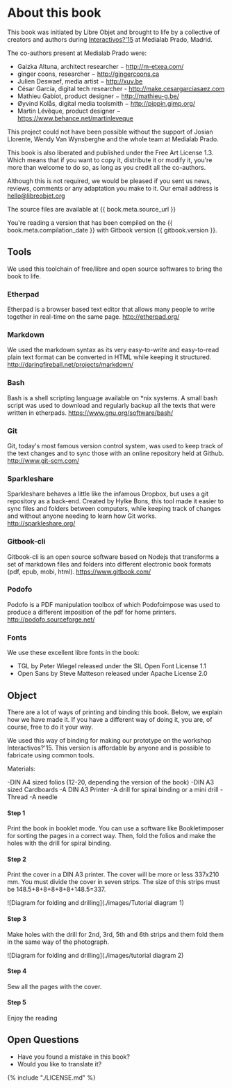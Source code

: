 
About this book
===========

This book was initiated by Libre Objet and brought to life by a collective of creators and authors during [Interactivos?'15](http://comunidad.medialab-prado.es/en/groups/open-guide-open-objects) at Medialab Prado, Madrid.

The co-authors present at Medialab Prado were:

- Gaizka Altuna, architect researcher − http://m-etxea.com/
- ginger coons, researcher − http://gingercoons.ca
- Julien Deswaef, media artist − http://xuv.be
- César García, digital tech researcher - http://make.cesargarciasaez.com
- Mathieu Gabiot, product designer − http://mathieu-g.be/
- Øyvind Kolås, digital media toolsmith − http://pippin.gimp.org/
- Martin Lévêque, product designer − https://www.behance.net/martinleveque

This project could not have been possible without the support of Josian Llorente, Wendy Van Wynsberghe and the whole team at Medialab Prado.

This book is also liberated and published under the Free Art License 1.3. Which means that if you want to copy it, distribute it or modify it, you're more than welcome to do so, as long as you credit all the co-authors.

Although this is not required, we would be pleased if you sent us news, reviews, comments or any adaptation you make to it. Our email address is hello@libreobjet.org

The source files are available at {{ book.meta.source_url }}

You're reading a version that has been compiled on the {{ book.meta.compilation_date }} with Gitbook version {{ gitbook.version }}.

Tools
-------

We used this toolchain of free/libre and open source softwares to bring the book to life.

### Etherpad
Etherpad is a browser based text editor that allows many people to write together in real-time on the same page. http://etherpad.org/

### Markdown
We used the markdown syntax as its very easy-to-write and easy-to-read plain text format can be converted in HTML while keeping it structured. http://daringfireball.net/projects/markdown/

### Bash
Bash is a shell scripting language available on \*nix systems. A small bash script was used to download and regularly backup all the texts that were written in etherpads. https://www.gnu.org/software/bash/

### Git
Git, today's most famous version control system, was used to keep track of the text changes and to sync those with an online repository held at Github. http://www.git-scm.com/

### Sparkleshare
Sparkleshare behaves a little like the infamous Dropbox, but uses a git repository as a back-end. Created by Hylke Bons, this tool made it easier to sync files and folders between computers, while keeping track of changes and without anyone needing to learn how Git works. http://sparkleshare.org/  

### Gitbook-cli
Gitbook-cli is an open source software based on Nodejs that transforms a set of markdown files and folders into different electronic book formats (pdf, epub, mobi, html). https://www.gitbook.com/

### Podofo
Podofo is a PDF manipulation toolbox of which Podofoimpose was used to produce a different imposition of the pdf for home printers. http://podofo.sourceforge.net/

### Fonts
We use these excellent libre fonts in the book:
 - TGL by Peter Wiegel released under the SIL Open Font License 1.1
 - Open Sans by Steve Matteson released under Apache License  2.0

Object
---------

There are a lot of ways of printing and binding this book. Below, we explain how we have made it. If you have a different way of doing it, you are, of course, free to do it your way.

We used this way of binding for making our prototype on the workshop Interactivos?'15. This version is affordable by anyone and is possible to fabricate using common tools.

Materials:

-DIN A4 sized folios (12-20, depending the version of the book)
-DIN A3 sized Cardboards
-A DIN A3 Printer
-A drill for spiral binding or a mini drill
-Thread
-A needle

#### Step 1
Print the book in booklet mode. You can use a software like Bookletimposer for sorting the pages in a correct way. Then, fold the folios and make the holes with the drill for spiral binding.

#### Step 2
Print the cover in a DIN A3 printer. The cover will be more or less 337x210 mm. You must divide the cover in seven strips. The size of this strips must be 148.5+8+8+8+8+8+148.5=337.

![Diagram for folding and drilling](./images/Tutorial diagram 1)

#### Step 3
Make holes with the drill for 2nd, 3rd, 5th and 6th strips and them fold them in the same way of the photograph.

![Diagram for folding and drilling](./images/tutorial diagram 2)

#### Step 4
Sew all the pages with the cover.

#### Step 5
Enjoy the reading

Open Questions
-----------------------
- Have you found a mistake in this book?
- Would you like to translate it?

{% include "./LICENSE.md" %}
